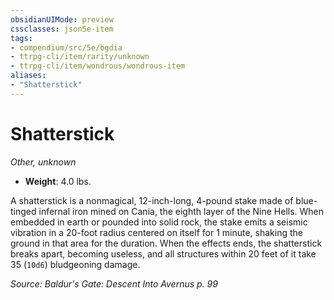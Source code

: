 ```yaml
---
obsidianUIMode: preview
cssclasses: json5e-item
tags:
- compendium/src/5e/bgdia
- ttrpg-cli/item/rarity/unknown
- ttrpg-cli/item/wondrous/wondrous-item
aliases: 
- "Shatterstick"
---
```

# Shatterstick
*Other, unknown*  

- **Weight**: 4.0 lbs.

A shatterstick is a nonmagical, 12-inch-long, 4-pound stake made of blue-tinged infernal iron mined on Cania, the eighth layer of the Nine Hells. When embedded in earth or pounded into solid rock, the stake emits a seismic vibration in a 20-foot radius centered on itself for 1 minute, shaking the ground in that area for the duration. When the effects ends, the shatterstick breaks apart, becoming useless, and all structures within 20 feet of it take 35 (`10d6`) bludgeoning damage.

*Source: Baldur's Gate: Descent Into Avernus p. 99*